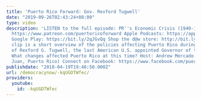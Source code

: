 ```yaml
---
title: 'Puerto Rico Forward: Gov. Rexford Tugwell'
date: "2019-09-26T02:43:24+08:00"
type: video
description: 'LISTEN to the full episode: PR''s Economic Crisis (1940-1976) Patreon:
  https://www.patreon.com/puertoricoforward Apple Podcasts: https://apple.co/2vzer74
  Google Play: https://bit.ly/2qJGvQq Shop the d@w store: http://bit.ly/2JkxIfy This
  clip is a short overview of the policies affecting Puerto Rico during the appointment
  of Rexford G. Tugwell, the last American U.S. appointed Governor of the archipelago.
  What changes affected Puerto Rico at this time? Host: Andrew Mercado-Vázquez (San
  Juan, Puerto Rico) Connect on Facebook: https://www.facebook.com/puertoricoforward'
publishdate: "2018-04-19T19:46:50.000Z"
url: /democracynow/-kqUGDTWfec/
providers:
  youtube:
    id: -kqUGDTWfec
---
```

